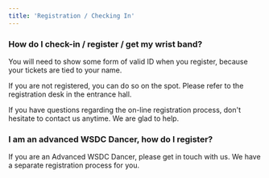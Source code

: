 ```yaml
---
title: 'Registration / Checking In'
---
```


### How do I check-in / register / get my wrist band?

You will need to show some form of valid ID when you register, because your tickets are tied to your name.

If you are not registered, you can do so on the spot. Please refer to the registration desk in the entrance hall. 

If you have questions regarding the on-line registration process, don't hesitate to contact us anytime. We are glad to help. 

### I am an advanced WSDC Dancer, how do I register?
If you are an Advanced WSDC Dancer, please get in touch with us. We have a separate registration process for you.